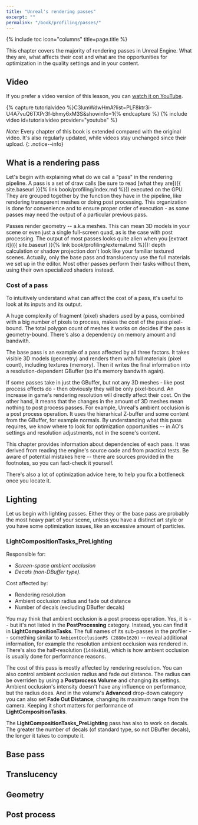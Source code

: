```yaml
---
title: "Unreal's rendering passes"
excerpt: ""
permalink: "/book/profiling/passes/"
---
```


{% include toc icon="columns" title=page.title %}

This chapter covers the majority of rendering passes in Unreal Engine. What they are, what affects their cost and what are the opportunities for optimization in the quality settings and in your content.

## Video

If you prefer a video version of this lesson, you can [watch it on YouTube](https://www.youtube.com/watch?list=PLF8ktr3i-U4A7vuQ6TXPr3f-bhmy6xM3S&v=C3lumWdwHmA).

{% capture tutorialvideo %}C3lumWdwHmA?list=PLF8ktr3i-U4A7vuQ6TXPr3f-bhmy6xM3S&amp;showinfo=1{% endcapture %}
{% include video id=tutorialvideo provider="youtube" %}

_Note:_ Every chapter of this book is extended compared with the original video. It's also regularly updated, while videos stay unchanged since their upload.
{: .notice--info}

## What is a rendering pass

Let's begin with explaining what do we call a "pass" in the rendering pipeline. A pass is a set of draw calls (be sure to read [what they are]({{ site.baseurl }}{% link book/profiling/index.md %})) executed on the GPU. They are grouped together by the function they have in the pipeline, like rendering transparent meshes or doing post processing. This organization is done for convenience and to ensure proper order of execution - as some passes may need the output of a particular previous pass.

Passes render geometry -- a.k.a meshes. This can mean 3D models in your scene or even just a single full-screen quad, as is the case with post processing. The output of most passes looks quite alien when you [extract it]({{ site.baseurl }}{% link book/profiling/external.md %})): depth calculation or shadow projection don't look like your familiar textured scenes. Actually, only the base pass and translucency use the full materials we set up in the editor. Most other passes perform their tasks without them, using their own specialized shaders instead.

### Cost of a pass

To intuitively understand what can affect the cost of a pass, it's useful to look at its inputs and its output.

A huge complexity of fragment (pixel) shaders used by a pass, combined with a big number of pixels to process, makes the cost of the pass pixel-bound. The total polygon count of meshes it works on decides if the pass is geometry-bound. There's also a dependency on memory amount and bandwith.

The base pass is an example of a pass affected by all three factors. It takes visible 3D models (geometry) and renders them with full materials (pixel count), including textures (memory). Then it writes the final information into a resolution-dependent GBuffer (so it's memory bandwith again).

If some passes take in just the GBuffer, but not any 3D meshes - like post process effects do - then obviously they will be only pixel-bound. An increase in game's rendering resolution will directly affect their cost. On the other hand, it means that the changes in the amount of 3D meshes mean nothing to post process passes. For example, Unreal's ambient occlusion is a post process operation. It uses the hierarhical Z-buffer and some content from the GBuffer, for example normals. By understanding what this pass requires, we know where to look for optimization opportunities -- in AO's settings and resolution adjustments, not in the scene's content.

This chapter provides information about dependencies of each pass. It was derived from reading the engine's source code and from practical tests. Be aware of potential mistakes here -- there are sources provided in the footnotes, so you can fact-check it yourself.

There's also a lot of optimization advice here, to help you fix a bottleneck once you locate it.

## Lighting

Let us begin with lighting passes. Either they or the base pass are probably the most heavy part of your scene, unless you have a distinct art style or you have some optimization issues, like an excessive amount of particles.

### LightCompositionTasks_PreLighting

Responsible for:
* _Screen-space ambient occlusion_
* _Decals (non-DBuffer type)._

Cost affected by:
* Rendering resolution
* Ambient occlusion radius and fade out distance
* Number of decals (excluding DBuffer decals)

You may think that ambient occlusion is a post process operation. Yes, it is -- but it's not listed in the __PostProcessing__ category. Instead, you can find it in __LightCompositionTasks__. The full names of its sub-passes in the profiler -- something similar to `AmbientOcclusionPS (2880x1620)` -- reveal additional information, for example the resolution ambient occlusion was rendered in. There's also the half-resolution (`1440x810`), which is how ambient occlusion is usually done for performance reasons.

The cost of this pass is mostly affected by rendering resolution. You can also control ambient occlusion radius and fade out distance. The radius can be overriden by using a __Postprocess Volume__ and changing its settings. Ambient occlusion's intensity doesn't have any influence on performance, but the radius does. And in the volume's __Advanced__ drop-down category you can also set __Fade Out Distance__, changing its maximum range from the camera. Keeping it short matters for performance of __LightCompositionTasks__.

The __LightCompositionTasks_PreLighting__ pass has also to work on decals. The greater the number of decals (of standard type, so not DBuffer decals), the longer it takes to compute it.

## Base pass

## Translucency

## Geometry

## Post process
